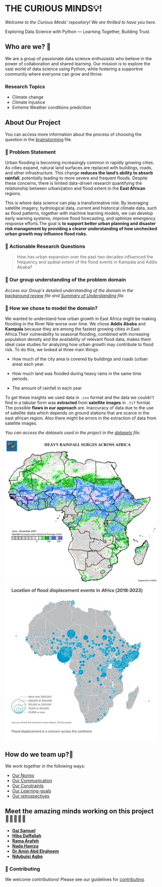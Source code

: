 # __THE CURIOUS MINDS💡!__

*Welcome to the Curious Minds' repository! We are thrilled to have you here.*

Exploring Data Science with Python — Learning Together, Building Trust.

## Who are we? 🌟

We are a group of passionate data science enthusiasts who believe in the power
 of collaboration and shared learning. Our mission is to explore the vast world
  of data science using Python, while fostering a supportive community where
   everyone can grow and thrive.

### Research Topics

- Climate change
- Climate Injustice
- Extreme Weather conditions predicition
  
## About Our Project

You can access more information about the process of choosing the question in the
[brainstorming](0_domain_study/brainstorming.md) file.

### 🚀 Problem Statement

Urban flooding is becoming increasingly common in rapidly growing cities. As
cities expand, natural land surfaces are replaced with buildings, roads,
and other infrastructure. This change __reduces the land’s ability to
absorb rainfall__, potentially leading to more severe and frequent floods.
Despite these concerns, there is limited data-driven research quantifying the
relationship between urbanization and flood extent in the __East African__ regions.

This is where data science can play a transformative role. By leveraging
satellite imagery, hydrological data, current and historical climate data, such
as flood patterns, together with machine learning models, we can develop early
warning systems, improve flood forecasting, and optimize emergency response
efforts.The goal is __to support better urban planning and disaster risk management
by providing a clearer understanding of how unchecked urban growth may influence
flood risks.__

### 🔬 Actionable Research Questions

> How has urban expansion over the past two decades influenced the frequency and
> spatial extent of the flood events in Kampala and Addis Ababa?

### 🧠 Our group understanding of the problem domain

*Access our Group's detailed
understanding
of the domain in
the [background review](0_domain_study/background_review.md) file and
[Summary of Understanding](0_domain_study/summary_of_our_understanding.md)
file.*

### 🧩 How we chose to model the domain?

We wanted to understand how urban growth  in East Africa might be making flooding
in the River Nile worse over time. We chose __Addis Ababa__ and __Kampala__
because they are among the fastest growing cities in East Africa.Their
vulnerability to seasonal flooding, combined with increasing population density
and the availability of relevant flood data, makes them
 ideal case studies for analyzing how urban growth may contribute to flood risk.
 To do this, we looked at three main things:

- How much of the city area is covered by buildings and roads (urban area) each year.

- How much land was flooded during heavy rains in the same time periods.
  
- The amount of rainfall in each year

To get these insights we used data in `.csv` format and the data we couldn't
find in a
tabular form was __extracted__ from __satellite images__ in `.tif` format. The
possible __flaws in our approach__ are. Inaccuracy of data due to the use of
satellite data which depends on ground stations that are scarce in the east
african region. Also there might be errors in the extraction of data from
satellite images.

*You can access the datasets used
in the project in the [datasets](1_datasets/cleaned_datasets) file.*

![flood](notes/images/flooding-volume.png)               ![displacement](notes/images/483863618_1049219297241153_2526242775605397869_n.jpg)

## How do we team up?🤝

We work together in the following ways:

- [Our Norms](https://github.com/MIT-Emerging-Talent/ET6-CDSP-group-01-repo/blob/main/collaboration/README.md)
- [Our Communication](https://github.com/MIT-Emerging-Talent/ET6-CDSP-group-01-repo/blob/main/collaboration/communication.md)
- [Our Constraints](https://github.com/MIT-Emerging-Talent/ET6-CDSP-group-01-repo/blob/main/collaboration/constraints.md)
- [Our Learning-goals](https://github.com/MIT-Emerging-Talent/ET6-CDSP-group-01-repo/blob/main/collaboration/learning_goals.md)
- [Our retrospectives](https://github.com/MIT-Emerging-Talent/ET6-CDSP-group-01-repo/tree/milestone_0_retrospective/collaboration/retrospectives)

## Meet the amazing minds working on this project👩🏻‍🤝‍👨🏿

- [__Gai Samuel__](https://github.com/GaiSamuel)
- [__Hiba Daffallah__](https://github.com/Hiba-Daffallah)
- [__Rama Arafeh__](https://github.com/RamaBio20)
- [__Nada Hamza__](https://github.com/Nadaali1232)
- [__Dr.Amin Abd Elraheem__](https://github.com/Dr-Amin-K)
- [__Ndubuisi Agbo__](https://github.com/ndubuisia)

### 🤝 Contributing

We welcome contributions! Please see our guidelines
for [contributing](CONTRIBUTING.md).
